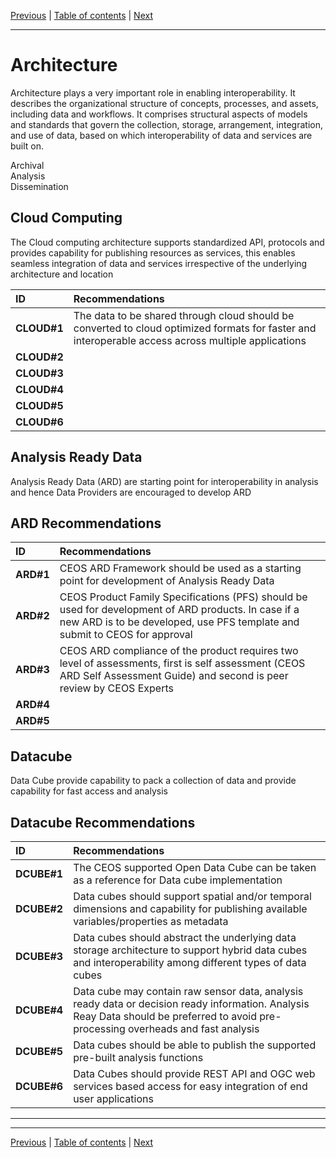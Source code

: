 [Previous](Vocabulary.md) | [Table of contents](README.md) | [Next](Interface.md)
***
# **Architecture** 

Architecture plays a very important role in enabling interoperability. It describes the organizational structure of concepts, processes, and assets, including data and workflows. It comprises structural aspects of models and standards that govern the collection, storage, arrangement, integration, and use of data, based on which interoperability of data and services are built on.

Archival  
Analysis  
Dissemination

## Cloud Computing
The Cloud computing architecture supports standardized API, protocols and provides capability for  publishing resources as services, this enables seamless integration of data and services irrespective of the underlying architecture and location

| **ID** | **Recommendations** |
| :---- | :---- |
| **CLOUD\#1** | The data to be shared through cloud should be converted to cloud optimized formats for faster and interoperable access across multiple applications  |
| **CLOUD\#2** |  |
| **CLOUD\#3** |  |
| **CLOUD\#4** |  |
| **CLOUD\#5** |   |
| **CLOUD\#6** |  |


## Analysis Ready Data 
Analysis Ready Data (ARD) are starting point for interoperability in analysis and hence Data Providers are encouraged to develop ARD

## ARD Recommendations
| **ID** | **Recommendations** |
| :---- | :---- |
| **ARD\#1** | CEOS ARD Framework should be used as a starting point for development of Analysis Ready Data |
| **ARD\#2** | CEOS Product Family Specifications (PFS) should be used for development of ARD products. In case if a new ARD is to be developed, use PFS template and submit to CEOS for approval  |
| **ARD\#3** | CEOS ARD compliance of the product requires two level of assessments, first is self assessment (CEOS ARD Self Assessment Guide)  and second is peer review by CEOS Experts |
| **ARD\#4** |  |
| **ARD\#5** |  |

## Datacube
Data Cube provide capability to pack a collection of data and provide capability for fast access and analysis 
## Datacube Recommendations
| **ID** | **Recommendations** |
| :---- | :---- |
| **DCUBE\#1** | The CEOS supported Open Data Cube can be taken as a reference for Data cube implementation |
| **DCUBE\#2** | Data cubes should support spatial and/or temporal dimensions and capability for publishing available variables/properties as metadata |
| **DCUBE\#3** | Data cubes should abstract the underlying data storage architecture to support hybrid data cubes and interoperability among different types of data cubes |
| **DCUBE\#4** | Data cube may contain raw sensor data, analysis ready data or decision ready information. Analysis Reay Data  should be preferred to avoid pre-processing overheads and fast analysis |
| **DCUBE\#5** | Data cubes should be able to publish the supported pre-built analysis functions   |
| **DCUBE\#6** | Data Cubes should provide REST API and OGC web services based access for easy integration of end user applications |



***
***
[Previous](Vocabulary.md) | [Table of contents](README.md) | [Next](Interface.md)
